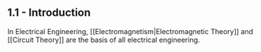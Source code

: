 
## 1.1 - Introduction

In Electrical Engineering, [[Electromagnetism|Electromagnetic Theory]] and [[Circuit Theory]] are the basis of all electrical engineering. 